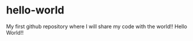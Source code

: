 # hello-world
My first github repository where I will share my code with the world!! 
Hello World!!
